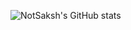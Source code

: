 ![NotSaksh's GitHub stats](https://github-readme-stats.vercel.app/api?NotSaksh=anuraghazra&hide=contribs,prs)
